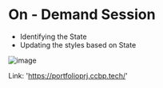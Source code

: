 # On - Demand Session

- Identifying the State
- Updating the styles based on State

![image](https://github.com/MoneNarendra/Projects-In-react/assets/121397129/c26bdb99-70b7-4e4a-baaa-c96b857539ab)


Link: 'https://portfolioprj.ccbp.tech/'
